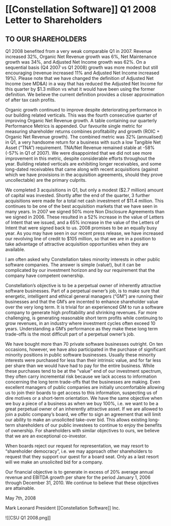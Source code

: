 # [[Constellation Software]] Q1 2008 Letter to Shareholders

## TO OUR SHAREHOLDERS 

Q1 2008 benefited from a very weak comparable Q1 in 2007. Revenue increased 32%, Organic Net Revenue growth was 6%, Net Maintenance growth was 34%, and Adjusted Net Income growth was 62%. On a sequential basis (Q4 2007 vs Q1 2008) growth was more modest but still encouraging (revenue increased 11% and Adjusted Net Income increased 19%). Please note that we have changed the definition of Adjusted Net Income (see MD&A) in a way that has reduced the Adjusted Net Income for this quarter by $1.3 million vs what it would have been using the former definition. We believe the current definition provides a closer approximation of after tax cash profits.

Organic growth continued to improve despite deteriorating performance in our building related verticals. This was the fourth consecutive quarter of improving Organic Net Revenue growth. A table containing our quarterly Performance Metrics is appended. Our favourite single metric for measuring shareholder returns combines profitability and growth (ROIC + Organic Net Revenue growth). The combined metric was 32% (annualised) in Q1, a very handsome return for a business with such a low Tangible Net Asset (“TNA”) requirement. TNA/Net Revenue remained stable at -58% (-57% in Q1 of 2007). We were disappointed that we did not see more improvement in this metric, despite considerable efforts throughout the year. Building related verticals are exhibiting longer receivables, and some long-dated receivables that came along with recent acquisitions (against which we have provisions in the acquisition agreements, should they prove uncollectable) are the primary culprits. 

We completed 3 acquisitions in Q1, but only a modest ($2.7 million) amount of capital was invested. Shortly after the end of the quarter, 3 further acquisitions were made for a total net cash investment of $11.4 million. This continues to be one of the best acquisition markets that we have seen in many years. In 2007 we signed 50% more Non Disclosure Agreements than we signed in 2006. These resulted in a 52% increase in the value of Letters of Intent that we issued, and a 65% increase in the value of the Letters of Intent that were signed back to us. 2008 promises to be an equally busy year. As you may have seen in our recent press release, we have increased our revolving line of credit to $105 million, so that we are in a position to take advantage of attractive acquisition opportunities when they are available. 

I am often asked why Constellation takes minority interests in other public software companies. The answer is simple (value!), but it can be complicated by our investment horizon and by our requirement that the company have competent ownership. 

Constellation’s objective is to be a perpetual owner of inherently attractive software businesses. Part of a perpetual owner’s job, is to make sure that energetic, intelligent and ethical general managers (“GM”) are running their businesses and that the GM’s are incented to enhance shareholder value over the very long term. It is trivial for an experienced GM to run a software company to generate high profitability and shrinking revenues. Far more challenging, is generating reasonable short term profits while continuing to grow revenues, in an industry where investment cycles often exceed 10 years. Understanding a GM’s performance as they make these long term trade-offs is the most difficult part of a perpetual owner’s job. 

We have bought more than 70 private software businesses outright. On ten occasions, however, we have also participated in the purchase of significant minority positions in public software businesses. Usually these minority interests were purchased for less than their intrinsic value, and for far less per share than we would have had to pay for the entire business. While these purchases tend to be at the “value” end of our investment spectrum, they often carry incremental risk because we lack access to information concerning the long term trade-offs that the businesses are making. Even excellent managers of public companies are initially uncomfortable allowing us to join their boards to get access to this information, suspecting us of dire motives or a short-term orientation. We have the same objective when we buy a piece of a business as when we buy 100%, i.e. we want to be a great perpetual owner of an inherently attractive asset. If we are allowed to join a public company’s board, we offer to sign an agreement that will limit our ability to make an unsolicited take-over bid. This allows existing long-term shareholders of our public investees to continue to enjoy the benefits of ownership. For shareholders with similar objectives to ours, we believe that we are an exceptional co-investor.

When boards reject our request for representation, we may resort to “shareholder democracy”, i.e. we may approach other shareholders to request that they support our quest for a board seat. Only as a last resort will we make an unsolicited bid for a company. 

Our financial objective is to generate in excess of 20% average annual revenue and EBITDA growth per share for the period January 1, 2006 through December 31, 2010. We continue to believe that these objectives are attainable. 

May 7th, 2008 

Mark Leonard
President 
[[Constellation Software]] Inc.

![[CSU Q1 2008.png]]